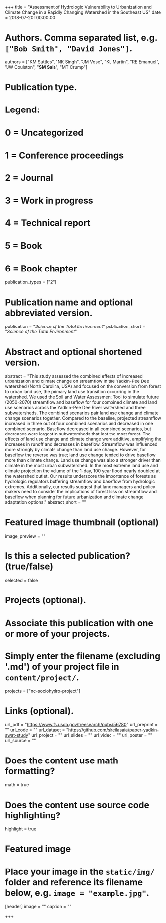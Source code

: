 +++
title = "Assessment of Hydrologic Vulnerability to Urbanization and Climate Change in a Rapidly Changing Watershed in the Southeast US"
date = 2018-07-20T00:00:00

# Authors. Comma separated list, e.g. `["Bob Smith", "David Jones"]`.
authors = ["KM Suttles", "NK Singh", "JM Vose", "KL Martin", "RE Emanuel", "JW Coulston", "**SM Saia**", "MT Crump"]

# Publication type.
# Legend:
# 0 = Uncategorized
# 1 = Conference proceedings
# 2 = Journal
# 3 = Work in progress
# 4 = Technical report
# 5 = Book
# 6 = Book chapter
publication_types = ["2"]

# Publication name and optional abbreviated version.
publication = "*Science of the Total Environment*"
publication_short = "*Science of the Total Environment*"

# Abstract and optional shortened version.
abstract = "This study assessed the combined effects of increased urbanization and climate change on streamflow in the Yadkin-Pee Dee watershed (North Carolina, USA) and focused on the conversion from forest to urban land use, the primary land use transition occurring in the watershed. We used the Soil and Water Assessment Tool to simulate future (2050-2070) streamflow and baseflow for four combined climate and land use scenarios across the Yadkin-Pee Dee River watershed and three subwatersheds. The combined scenarios pair land use change and climate change scenarios together. Compared to the baseline, projected streamflow increased in three out of four combined scenarios and decreased in one combined scenario. Baseflow decreased in all combined scenarios, but decreases were largest in subwatersheds that lost the most forest. The effects of land use change and climate change were additive, amplifying the increases in runoff and decreases in baseflow. Streamflow was influenced more strongly by climate change than land use change. However, for baseflow the reverse was true; land use change tended to drive baseflow more than climate change. Land use change was also a stronger driver than climate in the most urban subwatershed. In the most extreme land use and climate projection the volume of the 1-day, 100 year flood nearly doubled at the watershed outlet. Our results underscore the importance of forests as hydrologic regulators buffering streamflow and baseflow from hydrologic extremes. Additionally, our results suggest that land managers and policy makers need to consider the implications of forest loss on streamflow and baseflow when planning for future urbanization and climate change adaptation options."
abstract_short = ""

# Featured image thumbnail (optional)
image_preview = ""

# Is this a selected publication? (true/false)
selected = false

# Projects (optional).
#   Associate this publication with one or more of your projects.
#   Simply enter the filename (excluding '.md') of your project file in `content/project/`.
projects = ["nc-sociohydro-project"]

# Links (optional).
url_pdf = "https://www.fs.usda.gov/treesearch/pubs/56780"
url_preprint = ""
url_code = ""
url_dataset = "https://github.com/sheilasaia/paper-yadkin-swat-study"
url_project = ""
url_slides = ""
url_video = ""
url_poster = ""
url_source = ""

# Does the content use math formatting?
math = true

# Does the content use source code highlighting?
highlight = true

# Featured image
# Place your image in the `static/img/` folder and reference its filename below, e.g. `image = "example.jpg"`.
[header]
image = ""
caption = ""

+++